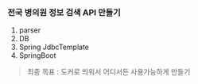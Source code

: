 ### 전국 병의원 정보 검색 API 만들기
1. parser 
2. DB
3. Spring JdbcTemplate
4. SpringBoot

> 최종 목표 : 도커로 띄워서 어디서든 사용가능하게 만들기